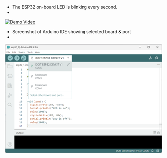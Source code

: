 - The ESP32 on-board LED is blinking every second.
- 
[![Demo Video](https://img.youtube.com/vi/gt1wMTNa43Y/0.jpg)](https://youtube.com/shorts/gt1wMTNa43Y)

- Screenshot of Arduino IDE showing selected board & port
- 
![Board & Port Image](https://github.com/Dayoung1231/IoT25-HW01/blob/main/board_port.png)

